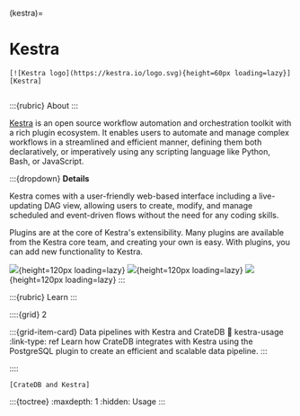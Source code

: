 (kestra)=
# Kestra

```{div} .float-right
[![Kestra logo](https://kestra.io/logo.svg){height=60px loading=lazy}][Kestra]
```
```{div} .clearfix
```

:::{rubric} About
:::

[Kestra] is an open source workflow automation and orchestration toolkit with a rich
plugin ecosystem. It enables users to automate and manage complex workflows in a
streamlined and efficient manner, defining them both declaratively, or imperatively
using any scripting language like Python, Bash, or JavaScript.

:::{dropdown} **Details**

Kestra comes with a user-friendly web-based interface including a live-updating DAG
view, allowing users to create, modify, and manage scheduled and event-driven flows
without the need for any coding skills.

Plugins are at the core of Kestra's extensibility. Many plugins are available from
the Kestra core team, and creating your own is easy. With plugins, you can add new
functionality to Kestra.

![](https://kestra.io/landing/features/declarative1.svg){height=120px loading=lazy}
![](https://kestra.io/landing/features/flowable.svg){height=120px loading=lazy}
![](https://kestra.io/landing/features/monitor.svg){height=120px loading=lazy}
:::


:::{rubric} Learn
:::

::::{grid} 2

:::{grid-item-card} Data pipelines with Kestra and CrateDB
:link: kestra-usage
:link-type: ref
Learn how CrateDB integrates with Kestra using the
PostgreSQL plugin to create an efficient and scalable data pipeline.
:::

::::


```{seealso}
[CrateDB and Kestra]
```


:::{toctree}
:maxdepth: 1
:hidden:
Usage <usage>
:::


[CrateDB and Kestra]: https://cratedb.com/integrations/cratedb-and-kestra
[Kestra]: https://kestra.io/
